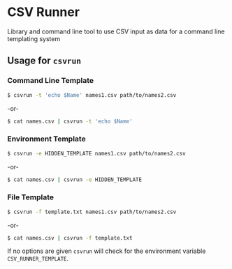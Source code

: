 CSV Runner
==========

Library and command line tool to use CSV input as data for a command line templating system


Usage for `csvrun`
------------------


### Command Line Template

```sh
$ csvrun -t 'echo $Name' names1.csv path/to/names2.csv
```

-or-

```sh
$ cat names.csv | csvrun -t 'echo $Name'
```


### Environment Template

```sh
$ csvrun -e HIDDEN_TEMPLATE names1.csv path/to/names2.csv
```

-or-

```sh
$ cat names.csv | csvrun -e HIDDEN_TEMPLATE
```


### File Template

```sh
$ csvrun -f template.txt names1.csv path/to/names2.csv
```

-or-

```sh
$ cat names.csv | csvrun -f template.txt
```

If no options are given `csvrun` will check for the environment variable `CSV_RUNNER_TEMPLATE`.


